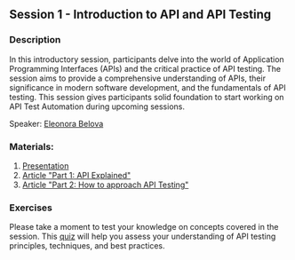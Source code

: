 Session 1  - Introduction to API and API Testing
---
### Description
In this introductory session, participants delve into the world of Application Programming Interfaces (APIs) and the critical practice of API testing. The session aims to provide a comprehensive understanding of APIs, their significance in modern software development, and the fundamentals of API testing. This session gives participants solid foundation to start working on API Test Automation during upcoming sessions.

Speaker: [Eleonora Belova](https://www.linkedin.com/in/eleonora-belova-7069baa5/)

### Materials:
1. [Presentation](Introduction%20to%20API%20and%20API%20Testing.pdf)
2. [Article "Part 1: API Explained"](https://medium.com/@qa-nora/part-1-api-explained-f2bb9eceed0c)
3. [Article "Part 2: How to approach API Testing"](https://medium.com/@qa-nora/part-2-how-to-approach-api-testing-be82162e4d9e)

### Exercises

Please take a moment to test your knowledge on concepts covered in the session. This [quiz](https://docs.google.com/forms/d/e/1FAIpQLSeLm72Q1ER8GMyyPqdWE32hS8JXYSlzBsQgZJpHiDvNLbfK9Q/viewform) will help you assess your understanding of API testing principles, techniques, and best practices.

